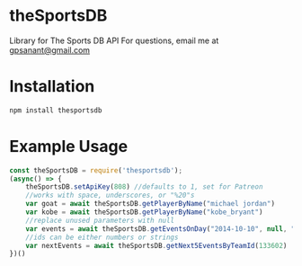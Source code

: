 # theSportsDB
Library for The Sports DB API
For questions, email me at gpsanant@gmail.com

# Installation
```js script
npm install thesportsdb
```

# Example Usage
```js script
const theSportsDB = require('thesportsdb');
(async() => {
    theSportsDB.setApiKey(808) //defaults to 1, set for Patreon
    //works with space, underscores, or "%20"s
    var goat = await theSportsDB.getPlayerByName("michael jordan")
    var kobe = await theSportsDB.getPlayerByName("kobe_bryant") 
    //replace unused parameters with null
    var events = await theSportsDB.getEventsOnDay("2014-10-10", null, "Australian_A-League")
    //ids can be either numbers or strings
    var nextEvents = await theSportsDB.getNext5EventsByTeamId(133602)
})()
```
